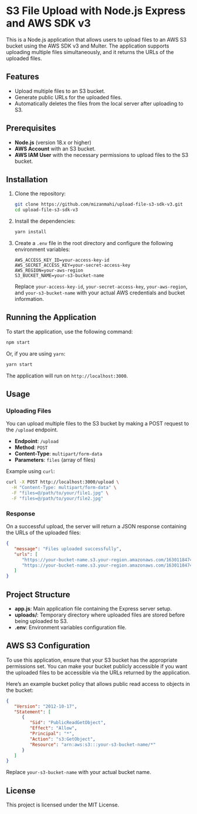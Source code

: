 # S3 File Upload with Node.js Express and AWS SDK v3

This is a Node.js application that allows users to upload files to an AWS S3 bucket using the AWS SDK v3 and Multer. The application supports uploading multiple files simultaneously, and it returns the URLs of the uploaded files.

## Features

-  Upload multiple files to an S3 bucket.
-  Generate public URLs for the uploaded files.
-  Automatically deletes the files from the local server after uploading to S3.

## Prerequisites

-  **Node.js** (version 18.x or higher)
-  **AWS Account** with an S3 bucket.
-  **AWS IAM User** with the necessary permissions to upload files to the S3 bucket.

## Installation

1. Clone the repository:

   ```bash
   git clone https://github.com/mizanmahi/upload-file-s3-sdk-v3.git
   cd upload-file-s3-sdk-v3
   ```

2. Install the dependencies:

   ```bash
   yarn install
   ```

3. Create a `.env` file in the root directory and configure the following environment variables:

   ```plaintext
   AWS_ACCESS_KEY_ID=your-access-key-id
   AWS_SECRET_ACCESS_KEY=your-secret-access-key
   AWS_REGION=your-aws-region
   S3_BUCKET_NAME=your-s3-bucket-name
   ```

   Replace `your-access-key-id`, `your-secret-access-key`, `your-aws-region`, and `your-s3-bucket-name` with your actual AWS credentials and bucket information.

## Running the Application

To start the application, use the following command:

```bash
npm start
```

Or, if you are using `yarn`:

```bash
yarn start
```

The application will run on `http://localhost:3000`.

## Usage

### Uploading Files

You can upload multiple files to the S3 bucket by making a POST request to the `/upload` endpoint.

-  **Endpoint**: `/upload`
-  **Method**: `POST`
-  **Content-Type**: `multipart/form-data`
-  **Parameters**: `files` (array of files)

Example using `curl`:

```bash
curl -X POST http://localhost:3000/upload \
  -H "Content-Type: multipart/form-data" \
  -F "files=@/path/to/your/file1.jpg" \
  -F "files=@/path/to/your/file2.jpg"
```

### Response

On a successful upload, the server will return a JSON response containing the URLs of the uploaded files:

```json
{
   "message": "Files uploaded successfully",
   "urls": [
      "https://your-bucket-name.s3.your-region.amazonaws.com/1630118474553_file1.jpg",
      "https://your-bucket-name.s3.your-region.amazonaws.com/1630118474560_file2.jpg"
   ]
}
```

## Project Structure

-  **app.js**: Main application file containing the Express server setup.
-  **uploads/**: Temporary directory where uploaded files are stored before being uploaded to S3.
-  **.env**: Environment variables configuration file.

## AWS S3 Configuration

To use this application, ensure that your S3 bucket has the appropriate permissions set. You can make your bucket publicly accessible if you want the uploaded files to be accessible via the URLs returned by the application.

Here’s an example bucket policy that allows public read access to objects in the bucket:

```json
{
   "Version": "2012-10-17",
   "Statement": [
      {
         "Sid": "PublicReadGetObject",
         "Effect": "Allow",
         "Principal": "*",
         "Action": "s3:GetObject",
         "Resource": "arn:aws:s3:::your-s3-bucket-name/*"
      }
   ]
}
```

Replace `your-s3-bucket-name` with your actual bucket name.

## License

This project is licensed under the MIT License.
